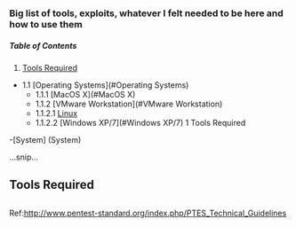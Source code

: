 ### Big list of tools, exploits, whatever I felt needed to be here and how to use them

##### Table of Contents  

 1. [Tools Required](#Tools_Required)
  - 1.1 [Operating Systems](#Operating Systems)
    * 1.1.1 [MacOS X](#MacOS X)
    * 1.1.2 [VMware Workstation](#VMware Workstation)
     + 1.1.2.1 [Linux](#Linux)
     + 1.1.2.2 [Windows XP/7](#Windows XP/7)
    1 Tools Required
 
-[System] (System)  

...snip...    
## Tools Required
<a name="Tools Required"></a>
---

Ref:http://www.pentest-standard.org/index.php/PTES_Technical_Guidelines

